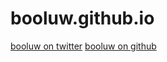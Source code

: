 # booluw.github.io

[booluw on twitter](https://twitter.com/booluw)
[booluw on github](https://github.com/booluw)
